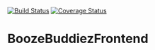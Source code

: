 [![Build Status](https://travis-ci.com/MarioHendriks/BoozeBuddiezFrontend.svg?branch=master)](https://travis-ci.com/MarioHendriks/BoozeBuddiezFrontend)
[![Coverage Status](https://coveralls.io/repos/github/MarioHendriks/BoozeBuddiezFrontend/badge.svg?branch=master)](https://coveralls.io/github/MarioHendriks/BoozeBuddiezFrontend?branch=master)
# BoozeBuddiezFrontend
